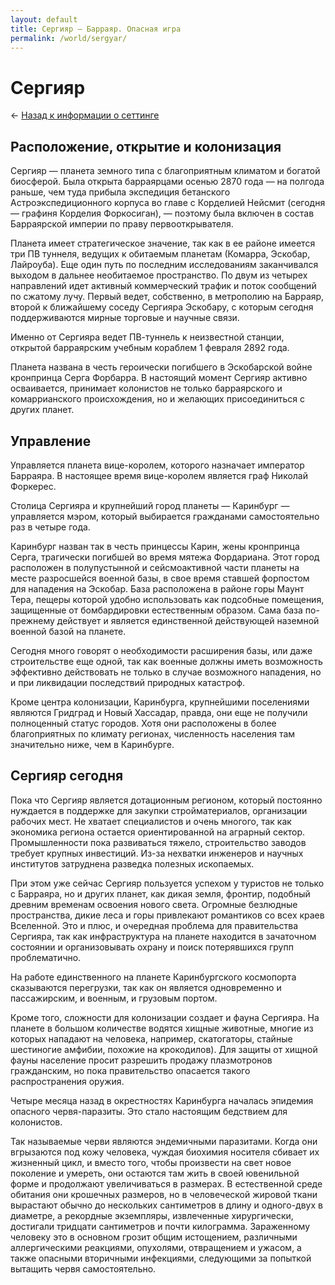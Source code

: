 ```yaml
---
layout: default
title: Сергияр — Барраяр. Опасная игра
permalink: /world/sergyar/
---
```


# Сергияр

&larr; [Назад к информации о сеттинге](/world/)

## Расположение, открытие и колонизация
Сергияр — планета земного типа с благоприятным климатом и богатой биосферой. Была открыта барраярцами осенью 2870 года — на полгода раньше, чем туда прибыла экспедиция бетанского Астроэкспедиционного корпуса во главе с Корделией Нейсмит (сегодня — графиня Корделия Форкосиган), — поэтому была включен в состав Барраярской империи по праву первооткрывателя.

Планета имеет стратегическое значение, так как в ее районе имеется три ПВ туннеля, ведущих к обитаемым планетам (Комарра, Эскобар, Лайроуба). Еще один путь по последним исследованиям заканчивался выходом в дальнее необитаемое пространство. По двум из четырех направлений идет активный коммерческий трафик и поток сообщений по сжатому лучу. Первый ведет, собственно, в метрополию на Барраяр, второй к ближайшему соседу Сергияра Эскобару, с которым сегодня поддерживаются мирные торговые и научные связи. 

Именно от Сергияра ведет ПВ-туннель к неизвестной станции, открытой барраярским учебным кораблем 1 февраля 2892 года.

Планета названа в честь героически погибшего в Эскобарской войне кронпринца Серга Форбарра. В настоящий момент Сергияр активно осваивается, принимает колонистов не только барраярского и комаррианского происхождения, но и желающих присоединиться с других планет.

## Управление
Управляется планета вице-королем, которого назначает император Барраяра. В настоящее время вице-королем является граф Николай Форкерес.

Столица Сергияра и крупнейший город планеты — Каринбург — управляется мэром, который выбирается гражданами самостоятельно раз в четыре года. 

Каринбург назван так в честь принцессы Карин, жены кронпринца Серга, трагически погибшей во время мятежа Фордариана. Этот город расположен в полупустынной и сейсмоактивной части планеты на месте разросшейся военной базы, в свое время ставшей форпостом для нападения на Эскобар. База расположена в районе горы Маунт Тера, пещеры которой удобно использовать как подсобные помещения, защищенные от бомбардировки естественным образом. Сама база по-прежнему действует и является единственной действующей наземной военной базой на планете.
 
Сегодня много говорят о необходимости расширения базы, или даже строительстве еще одной, так как военные должны иметь возможность эффективно действовать не только в случае возможного нападения, но и при ликвидации последствий природных катастроф. 

Кроме центра колонизации, Каринбурга, крупнейшими поселениями являются Гридград и Новый Хассадар, правда, они еще не получили полноценный статус городов. Хотя они расположены в более благоприятных по климату регионах, численность населения там значительно ниже, чем в Каринбурге.

## Сергияр сегодня
Пока что Сергияр является дотационным регионом, который постоянно нуждается в поддержке для закупки стройматериалов, организации рабочих мест. Не хватает специалистов и очень многого, так как экономика региона остается ориентированной на аграрный сектор. Промышленности пока развиваться тяжело, строительство заводов требует крупных инвестиций. Из-за нехватки инженеров и научных институтов затруднена разведка полезных ископаемых.

При этом уже сейчас Сергияр пользуется успехом у туристов не только с Барраяра, но и других планет, как дикая земля, фронтир, подобный древним временам освоения нового света. Огромные безлюдные пространства, дикие леса и горы привлекают романтиков со всех краев Вселенной. Это и плюс, и очередная проблема для правительства Сергияра, так как инфраструктура на планете находится в зачаточном состоянии и организовывать охрану и поиск потерявшихся групп проблематично. 

На работе единственного на планете Каринбургского космопорта сказываются перегрузки, так как он является одновременно и пассажирским, и военным, и грузовым портом. 

Кроме того, сложности для колонизации создает и фауна Сергияра. На планете в большом количестве водятся хищные животные, многие из которых нападают на человека, например, скатогаторы, стайные шестиногие амфибии, похожие на крокодилов). Для защиты от хищной фауны население просит разрешить продажу плазмотронов гражданским, но пока правительство опасается такого распространения оружия. 

Четыре месяца назад в окрестностях Каринбурга началась эпидемия опасного червя-паразиты. Это стало настоящим бедствием для колонистов. 

Так называемые черви являются эндемичными паразитами. Когда они вгрызаются под кожу человека, чуждая биохимия носителя сбивает их жизненный цикл, и вместо того, чтобы произвести на свет новое поколение и умереть, они остаются там жить в своей ювенильной форме и продолжают увеличиваться в размерах. В естественной среде обитания они крошечных размеров, но в человеческой жировой ткани вырастают обычно до нескольких сантиметров в длину и одного-двух в диаметре, а рекордные экземпляры, извлеченные хирургически, достигали тридцати сантиметров и почти килограмма. Зараженному человеку это в основном грозит общим истощением, различными аллергическими реакциями, опухолями, отвращением и ужасом, а также опасными вторичными инфекциями, следующими за попыткой вытащить червя самостоятельно.
